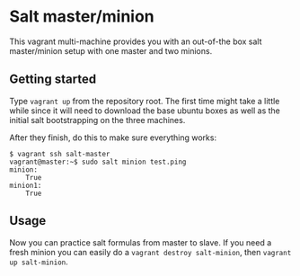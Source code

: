# Salt master/minion

This vagrant multi-machine provides you with an out-of-the box salt master/minion
setup with one master and two minions.

## Getting started

Type `vagrant up` from the repository root. The first time might take a little
while since it will need to download the base ubuntu boxes as well as the initial
salt bootstrapping on the three machines.

After they finish, do this to make sure everything works:
```
$ vagrant ssh salt-master
vagrant@master:~$ sudo salt minion test.ping
minion:
    True
minion1:
    True
```

## Usage

Now you can practice salt formulas from master to slave. If you need a fresh
minion you can easily do a `vagrant destroy salt-minion`, then `vagrant up
salt-minion`.
